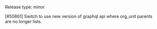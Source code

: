 Release type: minor

[#50861] Switch to use new version of graphql api where org_unit parents are no longer lists.

